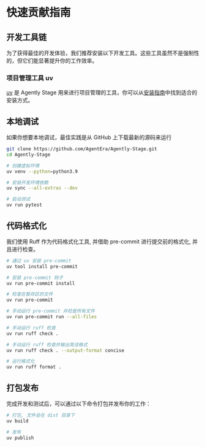 # 快速贡献指南

## 开发工具链

为了获得最佳的开发体验，我们推荐安装以下开发工具。这些工具虽然不是强制性的，但它们能显著提升你的工作效率。

### 项目管理工具 uv

[uv](https://docs.astral.sh/uv/) 是 Agently Stage 用来进行项目管理的工具，你可以从[安装指南](https://docs.astral.sh/uv/getting-started/installation/)中找到适合的安装方式。


## 本地调试

如果你想要本地调试，最佳实践是从 GitHub 上下载最新的源码来运行

```bash
git clone https://github.com/AgentEra/Agently-Stage.git
cd Agently-Stage

# 创建虚拟环境
uv venv --python=python3.9

# 安装开发环境依赖
uv sync --all-extras --dev

# 启动测试
uv run pytest
```

## 代码格式化

我们使用 Ruff 作为代码格式化工具, 并借助 pre-commit 进行提交前的格式化, 并且进行检查。

```bash
# 通过 uv 安装 pre-commit
uv tool install pre-commit

# 安装 pre-commit 钩子
uv run pre-commit install

# 检查在暂存区的文件
uv run pre-commit

# 手动运行 pre-commit 并检查所有文件
uv run pre-commit run --all-files

# 手动运行 ruff 检查
uv run ruff check .

# 手动运行 ruff 检查并输出简洁格式
uv run ruff check . --output-format concise

# 运行格式化
uv run ruff format .

```

## 打包发布

完成开发和测试后，可以通过以下命令打包并发布你的工作：

```bash
# 打包, 文件会在 dist 目录下
uv build

# 发布
uv publish
```
